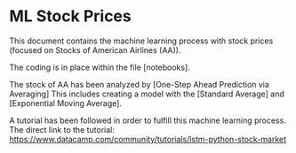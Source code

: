 # ML Stock Prices


This document contains the machine learning process with stock prices (focused on Stocks of American Airlines (AA)). 


The coding is in place within the file [notebooks].


The stock of AA has been analyzed by [One-Step Ahead Prediction via Averaging]
This includes creating a model with the [Standard Average] and [Exponential Moving Average].


A tutorial has been followed in order to fulfill this machine learning process.
The direct link to the tutorial: https://www.datacamp.com/community/tutorials/lstm-python-stock-market
